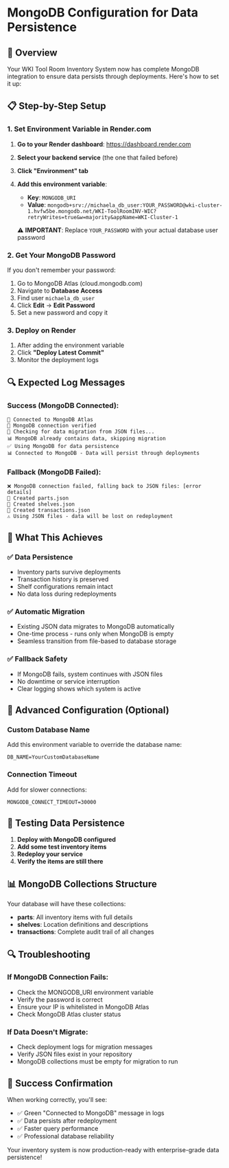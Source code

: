 # MongoDB Configuration for Data Persistence

## 🎯 Overview
Your WKI Tool Room Inventory System now has complete MongoDB integration to ensure data persists through deployments. Here's how to set it up:

## 📋 Step-by-Step Setup

### 1. Set Environment Variable in Render.com

1. **Go to your Render dashboard**: https://dashboard.render.com
2. **Select your backend service** (the one that failed before)
3. **Click "Environment" tab**
4. **Add this environment variable**:
   - **Key**: `MONGODB_URI`
   - **Value**: `mongodb+srv://michaela_db_user:YOUR_PASSWORD@wki-cluster-1.hvfw5be.mongodb.net/WKI-ToolRoomINV-WIC?retryWrites=true&w=majority&appName=WKI-Cluster-1`
   
   ⚠️ **IMPORTANT**: Replace `YOUR_PASSWORD` with your actual database user password

### 2. Get Your MongoDB Password

If you don't remember your password:
1. Go to MongoDB Atlas (cloud.mongodb.com)
2. Navigate to **Database Access**
3. Find user `michaela_db_user`
4. Click **Edit** → **Edit Password**
5. Set a new password and copy it

### 3. Deploy on Render

1. After adding the environment variable
2. Click **"Deploy Latest Commit"**
3. Monitor the deployment logs

## 🔍 Expected Log Messages

### Success (MongoDB Connected):
```
🔗 Connected to MongoDB Atlas
🏓 MongoDB connection verified
🔄 Checking for data migration from JSON files...
📊 MongoDB already contains data, skipping migration
✅ Using MongoDB for data persistence
📊 Connected to MongoDB - Data will persist through deployments
```

### Fallback (MongoDB Failed):
```
❌ MongoDB connection failed, falling back to JSON files: [error details]
📁 Created parts.json
📁 Created shelves.json
📁 Created transactions.json
⚠️ Using JSON files - data will be lost on redeployment
```

## 🚀 What This Achieves

### ✅ Data Persistence
- Inventory parts survive deployments
- Transaction history is preserved
- Shelf configurations remain intact
- No data loss during redeployments

### ✅ Automatic Migration
- Existing JSON data migrates to MongoDB automatically
- One-time process - runs only when MongoDB is empty
- Seamless transition from file-based to database storage

### ✅ Fallback Safety
- If MongoDB fails, system continues with JSON files
- No downtime or service interruption
- Clear logging shows which system is active

## 🔧 Advanced Configuration (Optional)

### Custom Database Name
Add this environment variable to override the database name:
```
DB_NAME=YourCustomDatabaseName
```

### Connection Timeout
Add for slower connections:
```
MONGODB_CONNECT_TIMEOUT=30000
```

## 🧪 Testing Data Persistence

1. **Deploy with MongoDB configured**
2. **Add some test inventory items**
3. **Redeploy your service**
4. **Verify the items are still there**

## 📊 MongoDB Collections Structure

Your database will have these collections:
- **parts**: All inventory items with full details
- **shelves**: Location definitions and descriptions  
- **transactions**: Complete audit trail of all changes

## 🔍 Troubleshooting

### If MongoDB Connection Fails:
- Check the MONGODB_URI environment variable
- Verify the password is correct
- Ensure your IP is whitelisted in MongoDB Atlas
- Check MongoDB Atlas cluster status

### If Data Doesn't Migrate:
- Check deployment logs for migration messages
- Verify JSON files exist in your repository
- MongoDB collections must be empty for migration to run

## 🎉 Success Confirmation

When working correctly, you'll see:
- ✅ Green "Connected to MongoDB" message in logs
- ✅ Data persists after redeployment
- ✅ Faster query performance
- ✅ Professional database reliability

Your inventory system is now production-ready with enterprise-grade data persistence!